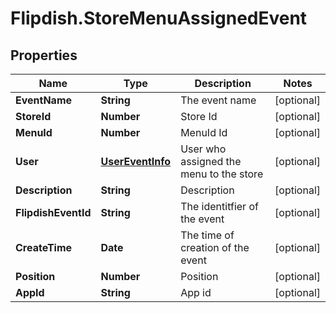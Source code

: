 # Flipdish.StoreMenuAssignedEvent

## Properties
Name | Type | Description | Notes
------------ | ------------- | ------------- | -------------
**EventName** | **String** | The event name | [optional] 
**StoreId** | **Number** | Store Id | [optional] 
**MenuId** | **Number** | MenuId Id | [optional] 
**User** | [**UserEventInfo**](UserEventInfo.md) | User who assigned the menu to the store | [optional] 
**Description** | **String** | Description | [optional] 
**FlipdishEventId** | **String** | The identitfier of the event | [optional] 
**CreateTime** | **Date** | The time of creation of the event | [optional] 
**Position** | **Number** | Position | [optional] 
**AppId** | **String** | App id | [optional] 


